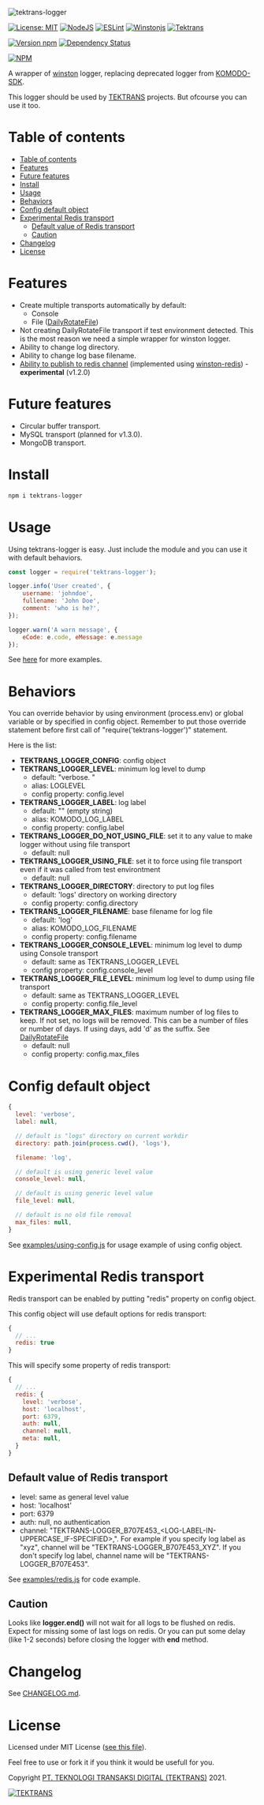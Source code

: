 ![tektrans-logger](https://raw.githubusercontent.com/tektrans/tektrans-arts/main/projects/tektrans-logger/github-tektrans-logger-social-banner-no-badges.jpg)

[![License: MIT](https://img.shields.io/badge/License-MIT-yellow.svg?style=for-the-badge)](https://opensource.org/licenses/MIT)
[![NodeJS](https://img.shields.io/badge/node.js-6DA55F?style=for-the-badge&logo=node.js&logoColor=white)](https://nodejs.org)
[![ESLint](https://img.shields.io/badge/ESLint-4B3263?style=for-the-badge&logo=eslint&logoColor=white)](https://eslint.org)
[![Winstonjs](https://img.shields.io/badge/WINSTONJS-gray?style=for-the-badge)](https://github.com/winstonjs/winston)
[![Tektrans](https://img.shields.io/badge/TEKTRANS-maroon?style=for-the-badge)](https://tektrans.id)

[![Version npm](https://img.shields.io/npm/v/tektrans-logger.svg)](https://www.npmjs.com/package/tektrans-logger)
[![Dependency Status](https://david-dm.org/tektrans/tektrans-logger.svg?theme=shields.io)](https://david-dm.org/tektrans/tektrans-logger)

[![NPM](https://nodei.co/npm/tektrans-logger.png)](https://nodei.co/npm/tektrans-logger/)

A wrapper of [winston](https://github.com/winstonjs/winston) logger,
replacing deprecated logger from [KOMODO-SDK](https://gitlab.kodesumber.com/komodo/komodo-sdk).

This logger should be used by [TEKTRANS](https://tektrans.id) projects.
But ofcourse you can use it too.

# Table of contents
- [Table of contents](#table-of-contents)
- [Features](#features)
- [Future features](#future-features)
- [Install](#install)
- [Usage](#usage)
- [Behaviors](#behaviors)
- [Config default object](#config-default-object)
- [Experimental Redis transport](#experimental-redis-transport)
  - [Default value of Redis transport](#default-value-of-redis-transport)
  - [Caution](#caution)
- [Changelog](#changelog)
- [License](#license)

# Features
* Create multiple transports automatically by default:
  * Console
  * File ([DailyRotateFile](https://github.com/winstonjs/winston-daily-rotate-file))
* Not creating DailyRotateFile transport if test environment detected.
  This is the most reason we need a simple wrapper for winston logger.
* Ability to change log directory.
* Ability to change log base filename.
* [Ability to publish to redis channel](#experimental-redis-transport)
  (implemented using [winston-redis](https://github.com/winstonjs/winston-redis)) - **experimental** (v1.2.0)

# Future features
* Circular buffer transport.
* MySQL transport (planned for v1.3.0).
* MongoDB transport.

# Install
```bash
npm i tektrans-logger
```

# Usage
Using tektrans-logger is easy.
Just include the module and you can use it with default behaviors.

```javascript
const logger = require('tektrans-logger');

logger.info('User created', {
    username: 'johndoe',
    fullename: 'John Doe',
    comment: 'who is he?',
});

logger.warn('A warn message', {
    eCode: e.code, eMessage: e.message
});
```

See [here](./examples) for more examples.

# Behaviors
You can override behavior by using environment (process.env) or global variable
or by specified in config object.
Remember to put those override statement before first call of
"require('tektrans-logger')" statement.

Here is the list:
* **TEKTRANS_LOGGER_CONFIG**: config object
* **TEKTRANS_LOGGER_LEVEL**: minimum log level to dump
  * default: "verbose. "
  * alias: LOGLEVEL
  * config property: config.level
* **TEKTRANS_LOGGER_LABEL**: log label
  * default: "" (empty string)
  * alias: KOMODO_LOG_LABEL
  * config property: config.label
* **TEKTRANS_LOGGER_DO_NOT_USING_FILE**: set it to any value to make logger without
  using file transport
  * default: null
* **TEKTRANS_LOGGER_USING_FILE**: set it to force using file transport even if it
  was called from test environtment
  * default: null
* **TEKTRANS_LOGGER_DIRECTORY**: directory to put log files
  * default: 'logs' directory on working directory
  * config property: config.directory
* **TEKTRANS_LOGGER_FILENAME**: base filename for log file
  * default: 'log'
  * alias: KOMODO_LOG_FILENAME
  * config property: config.filename
* **TEKTRANS_LOGGER_CONSOLE_LEVEL**: minimum log level to dump using Console transport
  * default: same as TEKTRANS_LOGGER_LEVEL
  * config property: config.console_level
* **TEKTRANS_LOGGER_FILE_LEVEL**: minimum log level to dump using file transport
  * default: same as TEKTRANS_LOGGER_LEVEL
  * config property: config.file_level
* **TEKTRANS_LOGGER_MAX_FILES**: maximum number of log files to keep.
  If not set, no logs will be removed. This can be a number of files or number of days.
  If using days, add 'd' as the suffix.
  See [DailyRotateFile](https://github.com/winstonjs/winston-daily-rotate-file#options)
  * default: null
  * config property: config.max_files

# Config default object
```javascript
{
  level: 'verbose',
  label: null,

  // default is "logs" directory on current workdir
  directory: path.join(process.cwd(), 'logs'),

  filename: 'log',

  // default is using generic level value
  console_level: null,

  // default is using generic level value
  file_level: null,

  // default is no old file removal
  max_files: null,
}
```

See [examples/using-config.js](./examples/using-config.js) for
usage example of using config object.

# Experimental Redis transport
Redis transport can be enabled by putting "redis" property on config object.

This config object will use default options for redis transport:
```javascript
{
  // ...
  redis: true
}
```

This will specify some property of redis transport: 
```javascript
{
  // ...
  redis: {
    level: 'verbose',
    host: 'localhost',
    port: 6379,
    auth: null,
    channel: null,
    meta: null,
  }
}
```
## Default value of Redis transport
* level: same as general level value
* host: 'localhost'
* port: 6379
* auth: null, no authentication
* channel: "TEKTRANS-LOGGER_B707E453_<LOG-LABEL-IN-UPPERCASE_IF-SPECIFIED>,".
  For example if you specify log label as "xyz", channel will be
  "TEKTRANS-LOGGER_B707E453_XYZ".
  If you don't specify log label, channel name will be
  "TEKTRANS-LOGGER_B707E453".

See [examples/redis.js](./examples/redis.js) for code example.

## Caution
Looks like **logger.end()** will not wait for all logs to be flushed on redis.
Expect for missing some of last logs on redis.
Or you can put some delay (like 1-2 seconds) before closing the logger
with **end** method.

# Changelog
See [CHANGELOG.md](./CHANGELOG.md).

# License
Licensed under MIT License
([see this file](./LICENSE)).

Feel free to use or fork it
if you think it would be usefull for you.

Copyright [PT. TEKNOLOGI TRANSAKSI DIGITAL (TEKTRANS)](https://tektrans.id) 2021.

[![TEKTRANS](https://siasky.net/CABQGdV6AnZih995X3er5uLei05jmj9gOgnCoPV2PdnQBw)](https://tektrans.id)